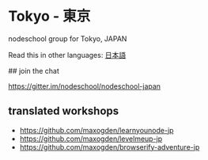 Tokyo - 東京
============

nodeschool group for Tokyo, JAPAN

Read this in other languages: [日本語](README.ja.md)

##️ join the chat

https://gitter.im/nodeschool/nodeschool-japan

## translated workshops

- https://github.com/maxogden/learnyounode-jp
- https://github.com/maxogden/levelmeup-jp
- https://github.com/maxogden/browserify-adventure-jp